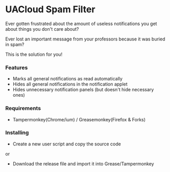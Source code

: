 # UACloud Spam Filter
Ever gotten frustrated about the amount of useless notifications you get about things you don't care about?

Ever lost an important message from your professors because it was buried in spam?

This is the solution for you!

### Features
- Marks all general notifications as read automatically
- Hides all general notifications in the notification applet
- Hides unnecessary notification panels (but doesn't hide necessary ones)

### Requirements
- Tampermonkey(Chrome/ium) / Greasemonkey(Firefox & Forks)

### Installing
- Create a new user script and copy the source code

or

- Download the release file and import it into Grease/Tampermonkey
